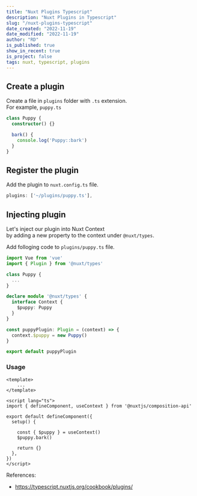 ```yaml
---
title: "Nuxt Plugins Typescript"
description: "Nuxt Plugins in Typescript"
slug: "/nuxt-plugins-typescript"
date_created: "2022-11-19"
date_modified: "2022-11-19"
author: "RD"
is_published: true
show_in_recent: true
is_project: false
tags: nuxt, typescript, plugins
---
```


## Create a plugin

Create a file in `plugins` folder with `.ts` extension.  
For example, `puppy.ts`

```ts
class Puppy {
  constructor() {}

  bark() {
    console.log('Puppy::bark')
  }
}
```
## Register the plugin

Add the plugin to `nuxt.config.ts` file.

```ts
plugins: ['~/plugins/puppy.ts'],
```

## Injecting plugin

Let's inject our plugin into Nuxt Context  
by adding a new property to the context under `@nuxt/types`.

Add folloging code to `plugins/puppy.ts` file.

```ts
import Vue from 'vue'
import { Plugin } from '@nuxt/types'

class Puppy {
  ...
}

declare module '@nuxt/types' {
  interface Context {
    $puppy: Puppy
  }
}

const puppyPlugin: Plugin = (context) => {
  context.$puppy = new Puppy()
}

export default puppyPlugin
```

### Usage

```vue
<template>
    ...
</template>

<script lang="ts">
import { defineComponent, useContext } from '@nuxtjs/composition-api'

export default defineComponent({
  setup() {
    
    const { $puppy } = useContext()
    $puppy.bark()
    
    return {}
  },
})
</script>
```


References:
- https://typescript.nuxtjs.org/cookbook/plugins/